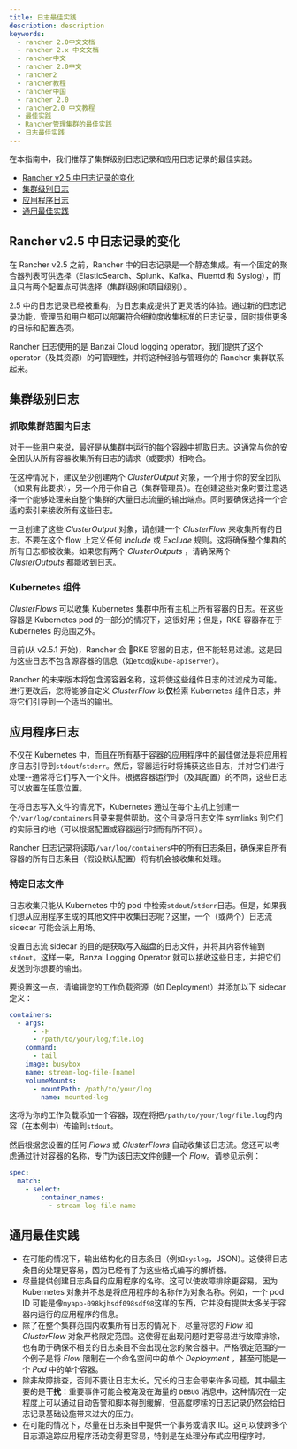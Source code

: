 ```yaml
---
title: 日志最佳实践
description: description
keywords:
  - rancher 2.0中文文档
  - rancher 2.x 中文文档
  - rancher中文
  - rancher 2.0中文
  - rancher2
  - rancher教程
  - rancher中国
  - rancher 2.0
  - rancher2.0 中文教程
  - 最佳实践
  - Rancher管理集群的最佳实践
  - 日志最佳实践
---
```


在本指南中，我们推荐了集群级别日志记录和应用日志记录的最佳实践。

- [Rancher v2.5 中日志记录的变化](#rancher-v25-中日志记录的变化)
- [集群级别日志](#集群级别日志)
- [应用程序日志](#应用程序日志)
- [通用最佳实践](#通用最佳实践)

## Rancher v2.5 中日志记录的变化

在 Rancher v2.5 之前，Rancher 中的日志记录是一个静态集成。有一个固定的聚合器列表可供选择（ElasticSearch、Splunk、Kafka、Fluentd 和 Syslog），而且只有两个配置点可供选择（集群级别和项目级别）。

2.5 中的日志记录已经被重构，为日志集成提供了更灵活的体验。通过新的日志记录功能，管理员和用户都可以部署符合细粒度收集标准的日志记录，同时提供更多的目标和配置选项。

Rancher 日志使用的是 Banzai Cloud logging operator。我们提供了这个 operator（及其资源）的可管理性，并将这种经验与管理你的 Rancher 集群联系起来。

## 集群级别日志

### 抓取集群范围内日志

对于一些用户来说，最好是从集群中运行的每个容器中抓取日志。这通常与你的安全团队从所有容器收集所有日志的请求（或要求）相吻合。

在这种情况下，建议至少创建两个 _ClusterOutput_ 对象，一个用于你的安全团队（如果有此要求），另一个用于你自己（集群管理员）。在创建这些对象时要注意选择一个能够处理来自整个集群的大量日志流量的输出端点。同时要确保选择一个合适的索引来接收所有这些日志。

一旦创建了这些 _ClusterOutput_ 对象，请创建一个 _ClusterFlow_ 来收集所有的日志。不要在这个 flow 上定义任何 _Include_ 或 _Exclude_ 规则。这将确保整个集群的所有日志都被收集。如果您有两个 _ClusterOutputs_ ，请确保两个 _ClusterOutputs_ 都能收到日志。

### Kubernetes 组件

_ClusterFlows_ 可以收集 Kubernetes 集群中所有主机上所有容器的日志。在这些容器是 Kubernetes pod 的一部分的情况下，这很好用；但是，RKE 容器存在于 Kubernetes 的范围之外。

目前(从 v2.5.1 开始)，Rancher 会 📱RKE 容器的日志，但不能轻易过滤。这是因为这些日志不包含源容器的信息（如`etcd`或`kube-apiserver`）。

Rancher 的未来版本将包含源容器名称，这将使这些组件日志的过滤成为可能。进行更改后，您将能够自定义 _ClusterFlow_ 以**仅**检索 Kubernetes 组件日志，并将它们引导到一个适当的输出。

## 应用程序日志

不仅在 Kubernetes 中，而且在所有基于容器的应用程序中的最佳做法是将应用程序日志引导到`stdout`/`stderr`。然后，容器运行时将捕获这些日志，并对它们进行处理--通常将它们写入一个文件。根据容器运行时（及其配置）的不同，这些日志可以放置在任意位置。

在将日志写入文件的情况下，Kubernetes 通过在每个主机上创建一个`/var/log/containers`目录来提供帮助。这个目录将日志文件 symlinks 到它们的实际目的地（可以根据配置或容器运行时而有所不同）。

Rancher 日志记录将读取`/var/log/containers`中的所有日志条目，确保来自所有容器的所有日志条目（假设默认配置）将有机会被收集和处理。

### 特定日志文件

日志收集只能从 Kubernetes 中的 pod 中检索`stdout`/`stderr`日志。但是，如果我们想从应用程序生成的其他文件中收集日志呢？这里，一个（或两个）日志流 sidecar 可能会派上用场。

设置日志流 sidecar 的目的是获取写入磁盘的日志文件，并将其内容传输到`stdout`。这样一来，Banzai Logging Operator 就可以接收这些日志，并把它们发送到你想要的输出。

要设置这一点，请编辑您的工作负载资源（如 Deployment）并添加以下 sidecar 定义：

```yaml
containers:
  - args:
      - -F
      - /path/to/your/log/file.log
    command:
      - tail
    image: busybox
    name: stream-log-file-[name]
    volumeMounts:
      - mountPath: /path/to/your/log
        name: mounted-log
```

这将为你的工作负载添加一个容器，现在将把`/path/to/your/log/file.log`的内容（在本例中）传输到`stdout`。

然后根据您设置的任何 _Flows_ 或 _ClusterFlows_ 自动收集该日志流。您还可以考虑通过针对容器的名称，专门为该日志文件创建一个 _Flow_。请参见示例：

```yaml
spec:
  match:
    - select:
        container_names:
          - stream-log-file-name
```

## 通用最佳实践

- 在可能的情况下，输出结构化的日志条目（例如`syslog`，JSON）。这使得日志条目的处理更容易，因为已经有了为这些格式编写的解析器。
- 尽量提供创建日志条目的应用程序的名称。这可以使故障排除更容易，因为 Kubernetes 对象并不总是将应用程序的名称作为对象名称。例如，一个 pod ID 可能是像`myapp-098kjhsdf098sdf98`这样的东西，它并没有提供太多关于容器内运行的应用程序的信息。
- 除了在整个集群范围内收集所有日志的情况下，尽量将您的 _Flow_ 和 _ClusterFlow_ 对象严格限定范围。这使得在出现问题时更容易进行故障排除，也有助于确保不相关的日志条目不会出现在您的聚合器中。严格限定范围的一个例子是将 _Flow_ 限制在一个命名空间中的单个 _Deployment_ ，甚至可能是一个 _Pod_ 中的单个容器。
- 除非故障排查，否则不要让日志太长。冗长的日志会带来许多问题，其中最主要的是**干扰**：重要事件可能会被淹没在海量的 `DEBUG` 消息中。这种情况在一定程度上可以通过自动告警和脚本得到缓解，但高度啰嗦的日志记录仍然会给日志记录基础设施带来过大的压力。
- 在可能的情况下，尽量在日志条目中提供一个事务或请求 ID。这可以使跨多个日志源追踪应用程序活动变得更容易，特别是在处理分布式应用程序时。
